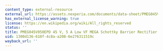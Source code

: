 ```yaml
---
content_type: external-resource
external_url: https://assets.nexperia.com/documents/data-sheet/PMEG045V050EPD.pdf
has_external_license_warning: true
license: https://en.wikipedia.org/wiki/All_rights_reserved
status: ''
title: PMEG045V050EPD 45 V, 5 A Low VF MEGA Schottky Barrier Rectifier (PDF)
uid: 1300d136-610f-4c8a-a208-6e276311519c
wayback_url: ''
---
```

